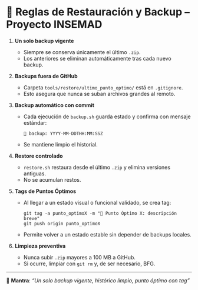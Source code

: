 # 📝 Reglas de Restauración y Backup – Proyecto INSEMAD

1. **Un solo backup vigente**  
   - Siempre se conserva únicamente el último `.zip`.  
   - Los anteriores se eliminan automáticamente tras cada nuevo backup.  

2. **Backups fuera de GitHub**  
   - Carpeta `tools/restore/ultimo_punto_optimo/` está en `.gitignore`.  
   - Esto asegura que nunca se suban archivos grandes al remoto.  

3. **Backup automático con commit**  
   - Cada ejecución de `backup.sh` guarda estado y confirma con mensaje estándar:  
     ```
     💾 backup: YYYY-MM-DDTHH:MM:SSZ
     ```
   - Se mantiene limpio el historial.  

4. **Restore controlado**  
   - `restore.sh` restaura desde el último `.zip` y elimina versiones antiguas.  
   - No se acumulan restos.  

5. **Tags de Puntos Óptimos**  
   - Al llegar a un estado visual o funcional validado, se crea tag:  
     ```
     git tag -a punto_optimoX -m "📌 Punto Óptimo X: descripción breve"
     git push origin punto_optimoX
     ```
   - Permite volver a un estado estable sin depender de backups locales.  

6. **Limpieza preventiva**  
   - Nunca subir `.zip` mayores a 100 MB a GitHub.  
   - Si ocurre, limpiar con `git rm` y, de ser necesario, BFG.  

---
📌 **Mantra**: *“Un solo backup vigente, histórico limpio, punto óptimo con tag”*

